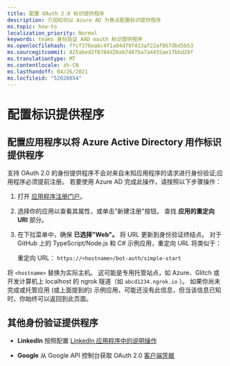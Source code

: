 ```yaml
---
title: 配置 OAuth 2.0 标识提供程序
description: 介绍如何以 Azure AD 为焦点配置标识提供程序
ms.topic: how-to
localization_priority: Normal
keywords: teams 身份验证 AAD oauth 标识提供程序
ms.openlocfilehash: ffcf376ea6c4f1a94d797413af22af867dbd5b53
ms.sourcegitcommit: 825abed2f8784d2bab7407ba7a4455ae17bbd28f
ms.translationtype: MT
ms.contentlocale: zh-CN
ms.lasthandoff: 04/26/2021
ms.locfileid: "52020854"
---
```

# <a name="configure-identity-providers"></a>配置标识提供程序

## <a name="configuring-an-application-to-use-azure-active-directory-as-an-identity-provider"></a>配置应用程序以将 Azure Active Directory 用作标识提供程序

支持 OAuth 2.0 的身份提供程序不会对来自未知应用程序的请求进行身份验证;应用程序必须提前注册。 若要使用 Azure AD 完成此操作，请按照以下步骤操作：

1. 打开 [应用程序注册门户](https://ms.portal.azure.com/#blade/Microsoft_AAD_RegisteredApps/ApplicationsListBlade)。

2. 选择你的应用以查看其属性，或单击"新建注册"按钮。 查找 **应用的重定向 URI** 部分。

3. 在下拉菜单中，确保 **已选择"Web"。** 将 URL 更新到身份验证终结点。 对于 GitHub 上的 TypeScript/Node.js 和 C# 示例应用，重定向 URL 将类似于：

    重定向 URL： `https://<hostname>/bot-auth/simple-start`

将 `<hostname>` 替换为实际主机。 这可能是专用托管站点，如 Azure、Glitch 或开发计算机上 localhost 的 ngrok 隧道（如 `abcd1234.ngrok.io` ）。 如果你尚未完成或托管应用 (或上面提到的) 示例应用，可能还没有此信息，但当该信息已知时，你始终可以返回到此页面。

## <a name="other-authentication-providers"></a>其他身份验证提供程序

* **LinkedIn** 按照配置 [LinkedIn 应用程序中的说明操作](/linkedin/talent/apply-with-linkedin)

* **Google** 从 Google API 控制台获取 OAuth 2.0 [客户端凭据](https://console.developers.google.com/)
